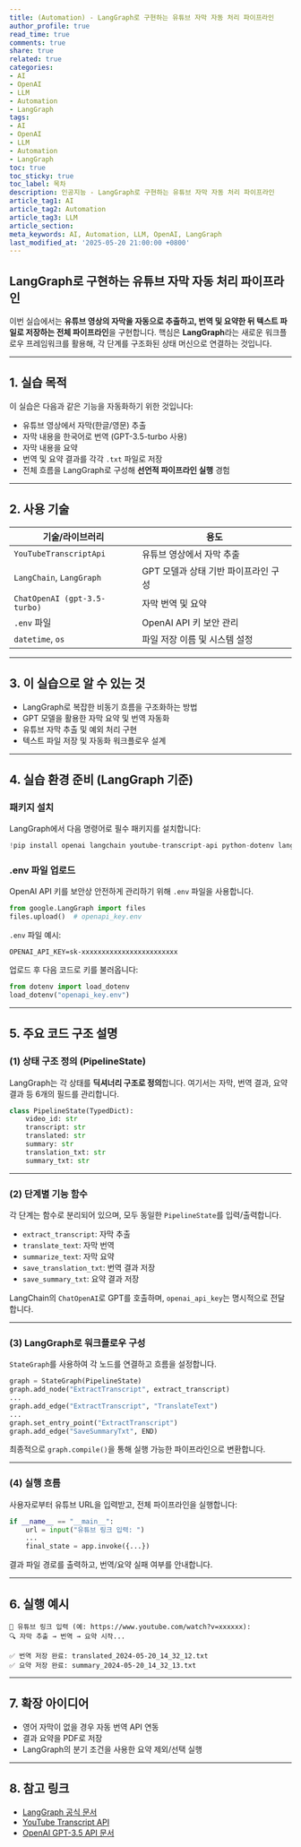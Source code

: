 ```yaml
---
title: (Automation) - LangGraph로 구현하는 유튜브 자막 자동 처리 파이프라인
author_profile: true
read_time: true
comments: true
share: true
related: true
categories:
- AI
- OpenAI
- LLM
- Automation
- LangGraph
tags:
- AI
- OpenAI
- LLM
- Automation
- LangGraph
toc: true
toc_sticky: true
toc_label: 목차
description: 인공지능 - LangGraph로 구현하는 유튜브 자막 자동 처리 파이프라인
article_tag1: AI
article_tag2: Automation
article_tag3: LLM
article_section: 
meta_keywords: AI, Automation, LLM, OpenAI, LangGraph
last_modified_at: '2025-05-20 21:00:00 +0800'
---
```



## LangGraph로 구현하는 유튜브 자막 자동 처리 파이프라인

이번 실습에서는 **유튜브 영상의 자막을 자동으로 추출하고, 번역 및 요약한 뒤 텍스트 파일로 저장하는 전체 파이프라인**을 구현합니다.
핵심은 **LangGraph**라는 새로운 워크플로우 프레임워크를 활용해, 각 단계를 구조화된 상태 머신으로 연결하는 것입니다.

---

## 1. 실습 목적

이 실습은 다음과 같은 기능을 자동화하기 위한 것입니다:

* 유튜브 영상에서 자막(한글/영문) 추출
* 자막 내용을 한국어로 번역 (GPT-3.5-turbo 사용)
* 자막 내용을 요약
* 번역 및 요약 결과를 각각 `.txt` 파일로 저장
* 전체 흐름을 LangGraph로 구성해 **선언적 파이프라인 실행** 경험

---

## 2. 사용 기술

| 기술/라이브러리                     | 용도                     |
| ---------------------------- | ---------------------- |
| `YouTubeTranscriptApi`       | 유튜브 영상에서 자막 추출         |
| `LangChain`, `LangGraph`     | GPT 모델과 상태 기반 파이프라인 구성 |
| `ChatOpenAI (gpt-3.5-turbo)` | 자막 번역 및 요약             |
| `.env` 파일                    | OpenAI API 키 보안 관리     |
| `datetime`, `os`             | 파일 저장 이름 및 시스템 설정      |

---

## 3. 이 실습으로 알 수 있는 것

* LangGraph로 복잡한 비동기 흐름을 구조화하는 방법
* GPT 모델을 활용한 자막 요약 및 번역 자동화
* 유튜브 자막 추출 및 예외 처리 구현
* 텍스트 파일 저장 및 자동화 워크플로우 설계

---

## 4. 실습 환경 준비 (LangGraph 기준)

### 패키지 설치

LangGraph에서 다음 명령어로 필수 패키지를 설치합니다:

```python
!pip install openai langchain youtube-transcript-api python-dotenv langgraph
```

### .env 파일 업로드

OpenAI API 키를 보안상 안전하게 관리하기 위해 `.env` 파일을 사용합니다.

```python
from google.LangGraph import files
files.upload()  # openapi_key.env
```

`.env` 파일 예시:

```
OPENAI_API_KEY=sk-xxxxxxxxxxxxxxxxxxxxxxxx
```

업로드 후 다음 코드로 키를 불러옵니다:

```python
from dotenv import load_dotenv
load_dotenv("openapi_key.env")
```

---

## 5. 주요 코드 구조 설명

### (1) 상태 구조 정의 (PipelineState)

LangGraph는 각 상태를 **딕셔너리 구조로 정의**합니다. 여기서는 자막, 번역 결과, 요약 결과 등 6개의 필드를 관리합니다.

```python
class PipelineState(TypedDict):
    video_id: str
    transcript: str
    translated: str
    summary: str
    translation_txt: str
    summary_txt: str
```

---

### (2) 단계별 기능 함수

각 단계는 함수로 분리되어 있으며, 모두 동일한 `PipelineState`를 입력/출력합니다.

* `extract_transcript`: 자막 추출
* `translate_text`: 자막 번역
* `summarize_text`: 자막 요약
* `save_translation_txt`: 번역 결과 저장
* `save_summary_txt`: 요약 결과 저장

LangChain의 `ChatOpenAI`로 GPT를 호출하며, `openai_api_key`는 명시적으로 전달합니다.

---

### (3) LangGraph로 워크플로우 구성

`StateGraph`를 사용하여 각 노드를 연결하고 흐름을 설정합니다.

```python
graph = StateGraph(PipelineState)
graph.add_node("ExtractTranscript", extract_transcript)
...
graph.add_edge("ExtractTranscript", "TranslateText")
...
graph.set_entry_point("ExtractTranscript")
graph.add_edge("SaveSummaryTxt", END)
```

최종적으로 `graph.compile()`을 통해 실행 가능한 파이프라인으로 변환합니다.

---

### (4) 실행 흐름

사용자로부터 유튜브 URL을 입력받고, 전체 파이프라인을 실행합니다:

```python
if __name__ == "__main__":
    url = input("유튜브 링크 입력: ")
    ...
    final_state = app.invoke({...})
```

결과 파일 경로를 출력하고, 번역/요약 실패 여부를 안내합니다.

---

## 6. 실행 예시

```
🎥 유튜브 링크 입력 (예: https://www.youtube.com/watch?v=xxxxxx):
🔍 자막 추출 → 번역 → 요약 시작...

✅ 번역 저장 완료: translated_2024-05-20_14_32_12.txt
✅ 요약 저장 완료: summary_2024-05-20_14_32_13.txt
```

---

## 7. 확장 아이디어

* 영어 자막이 없을 경우 자동 번역 API 연동
* 결과 요약을 PDF로 저장
* LangGraph의 분기 조건을 사용한 요약 제외/선택 실행

---

## 8. 참고 링크

* [LangGraph 공식 문서](https://docs.langchain.com/langgraph/)
* [YouTube Transcript API](https://github.com/jdepoix/youtube-transcript-api)
* [OpenAI GPT-3.5 API 문서](https://platform.openai.com/docs)
